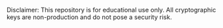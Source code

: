 Disclaimer: This repository is for educational use only. All cryptographic keys are non-production and do not pose a security risk.
